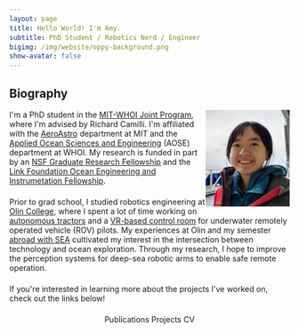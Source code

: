 ```yaml
---
layout: page
title: Hello World! I'm Amy.
subtitle: PhD Student / Robotics Nerd / Engineer
bigimg: /img/website/oppy-background.png
show-avatar: false
---
```


<head>
<style>
@media only screen and (max-width: 580px)  {
  .full {
    display:block;
    width:100%;
    border: 5px solid white;
  }
}
table {
  border-collapse: collapse;
  border: 5px solid white;
}
th, td {
  border-collapse: collapse;
  border: 5px solid white;
  /* border: none; */
}
h3 {
  text-rendering: optimizeLegibility;
  Margin-bottom: 21px;
}
p {
  text-rendering: optimizeLegibility;
  Margin-bottom: 21px;
}

</style>
</head>
<!-- font-size: 13px;-->

## Biography
<img style="float: right;" src="/img/website/headshot.jpg" width="30%">

I'm a PhD student in the [MIT-WHOI Joint Program](https://mit.whoi.edu/), where I'm advised by Richard Camilli. I'm affiliated with the [AeroAstro](https://aeroastro.mit.edu/) department at MIT and the [Applied Ocean Sciences and Engineering](https://mit.whoi.edu/academics/fields/aope/) (AOSE) department at WHOI. My research is funded in part by an [NSF Graduate Research Fellowship](https://www.nsfgrfp.org/) and the [Link Foundation Ocean Engineering and Instrumetation Fellowship](https://linkoe.org/).

Prior to grad school, I studied robotics engineering at [Olin College](https://www.olin.edu/), where I spent a lot of time working on [autonomous tractors](/gravl) and a [VR-based control room](/rov-vr) for underwater remotely operated vehicle (ROV) pilots. My experiences at Olin and my semester [abroad with SEA](/sea) cultivated my interest in the intersection between technology and ocean exploration. Through my research, I hope to improve the perception systems for deep-sea robotic arms to enable safe remote operation.

<!-- I'm currently in my senior year working toward a Robotics Engineering degree at Olin College of Engineering, a small undergraduate-only school in Needham, MA. At Olin, I do research with the [Olin Robotics Lab](https://olinrobotics.github.io/) and currently lead the [Ground Vehicle Research group](https://github.com/olinrobotics/gravl/wiki), doing work with autonomous vehicles in unstructured environments. After Olin, I hope to continue working on research projects that leverage machine learning to solve navigation & perception problems on board mobile exploration robots. -->

If you're interested in learning more about the projects I've worked on, check out the links below!

<center>
  <a href="/publications" class="button buttonblack-fixed" style="text-decoration: none">
      Publications
  </a>
  <a href="/projects" class="button buttonblack-fixed" style="text-decoration: none">
      Projects
  </a>
  <a href="/files/about/amy_phung_CV_V2_2.pdf" class="button buttonblack-fixed" style="text-decoration: none" target="_blank" rel="noopener noreferrer">
      CV
  </a>
</center>

<!--
## Project Highlights

<body>

<table>
  <tr>
    <td width="69%" valign="top" class="full" style="text-align: left;">
      <div class="imageHolder">
        <a href="/gravl/">
          <img src="/img/projects/gravl/tractor.jpg" alt="" />
          <div class="overlay"> <br>
            <h3 class="overlay-heading">Autonomous Tractor Research</h3>
            <p class="overlay-text">Developing an autonomous tractor for automated dirt road maintenance in unstructured environments</p>
          </div>
        </a>
      </div>
    </td>

    <td width="31%" valign="top" class="full" style="text-align: left;">
      <div class="imageHolder">
        <a href="/portal-turret/">
          <img src="/img/projects/portal-turret/half-shell-turret.jpg" alt="" />
          <div class="overlay"> <br>
            <h3 class="overlay-heading">POEtal Turret</h3>
            <p class="overlay-text">A fun sentry turret from the game Portal</p>
          </div>
        </a>
      </div>
    </td>
  </tr>
</table>

<table>
  <tr>
    <td width="41%" valign="top" class="full" style="text-align: left;">
      <div class="imageHolder">
        <a href="/ekf-slam/">
          <img src="/img/projects/qea/neatomeasure.png" alt="" />
          <div class="overlay"> <br>
            <h3 class="overlay-heading">EKF SLAM</h3>
            <p class="overlay-text">A deep dive into the math and theory behind SLAM</p>
          </div>
        </a>
      </div>
    </td>

    <td width="59%" valign="top" class="full" style="text-align: left;">
      <div class="imageHolder">
        <a href="/ROS-map-navigation/">
          <img src="/img/projects/softdes/mapnav.jpg" alt="" />
          <div class="overlay"> <br>
            <h3 class="overlay-heading">ROS Map Navigation</h3>
            <p class="overlay-text">A simple ROS package to navigate a robot through a map</p>
          </div>
        </a>
      </div>
    </td>
  </tr>
</table>

<table>
  <tr>
    <td width="57%" valign="top" class="full" style="text-align: left;">
      <div class="imageHolder">
        <a href="/robotic-tugboat/">
          <img src="/img/projects/tugboat/front.jpg" alt="" />
          <div class="overlay"> <br>
            <h3 class="overlay-heading">Robot Tugboat</h3>
            <p class="overlay-text">An autonomous mini-tugboat that can avoid obstacles, dock, and follow a target</p>
          </div>
        </a>
      </div>
    </td>

    <td width="33%" valign="top" class="full" style="text-align: left;">
      <div class="imageHolder">
        <a href="/segway/">
          <img src="/img/projects/qea/segway-rectangle.jpg" alt="" />
          <div class="overlay"> <br>
            <h3 class="overlay-heading">Segway Robot</h3>
            <p class="overlay-text">Balancing robot that drives along a parametric curve</p>
          </div>
        </a>
      </div>
    </td>
  </tr>
</table>

</body> -->
